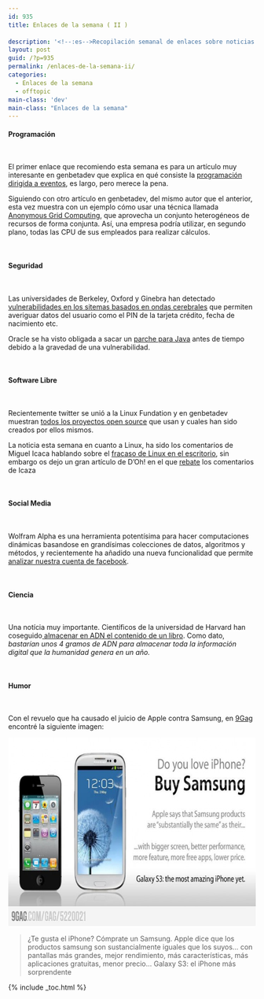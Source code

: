 ```yaml
---
id: 935
title: Enlaces de la semana ( II )

description: '<!--:es-->Recopilación semanal de enlaces sobre noticias de la tecnología, informática y software libre<!--:-->'
layout: post
guid: /?p=935
permalink: /enlaces-de-la-semana-ii/
categories:
  - Enlaces de la semana
  - offtopic
main-class: 'dev'
main-class: "Enlaces de la semana"
---
```

#### Programación

&nbsp;

El primer enlace que recomiendo esta semana es para un artículo muy interesante en genbetadev que explica en qué consiste la <a href="http://www.genbetadev.com/metodologias-de-programacion/impossible-programming" target="_blank">programación dirigida a eventos</a>, es largo, pero merece la pena.

Siguiendo con otro artículo en genbetadev, del mismo autor que el anterior, esta vez muestra con un ejemplo cómo usar una técnica llamada <a href="http://www.genbetadev.com/desarrollo-web/anonymous-grid-computing" target="_blank">Anonymous Grid Computing</a>, que aprovecha un conjunto heterogéneos de recursos de forma conjunta. Así, una empresa podría utilizar, en segundo plano, todas las CPU de sus empleados para realizar cálculos.

&nbsp;

#### Seguridad

&nbsp;

Las universidades de Berkeley, Oxford y Ginebra han detectado <a href="http://alt1040.com/2012/08/ondas-cerebrales-informacion-personal" target="_blank">vulnerabilidades en los sitemas basados en ondas cerebrales</a> que permiten averiguar datos del usuario como el PIN de la tarjeta crédito, fecha de nacimiento etc.

Oracle se ha visto obligada a sacar un <a href="http://muyseguridad.net/2012/08/31/oracle-publica-parche-para-java-actualizacion-obligatoria/" target="_blank">parche para Java</a> antes de tiempo debido a la gravedad de una vulnerabilidad.

&nbsp;

#### Software Libre

&nbsp;

Recientemente twitter se unió a la Linux Fundation y en genbetadev muestran <a href="http://www.genbetadev.com/herramientas/la-tecnologia-open-source-usada-y-desarrollada-por-twitter" target="_blank">todos los proyectos open source</a> que usan y cuales han sido creados por ellos mismos.

La noticia esta semana en cuanto a Linux, ha sido los comentarios de Miguel Icaca hablando sobre el <a href="http://www.genbeta.com/linux/miguel-de-icaza-linux-ha-fracasado-en-el-escritorio" target="_blank">fracaso de Linux en el escritorio</a>, sin embargo os dejo un gran artículo de D&#8217;Oh! en el que <a href="http://diegocg.blogspot.com.es/2012/09/lo-que-no-mato-linux-en-el-escritorio.html" target="_blank">rebate</a> los comentarios de Icaza

&nbsp;

#### Social Media

&nbsp;

Wolfram Alpha es una herramienta potentísima para hacer computaciones dinámicas basandose en grandísimas colecciones de datos, algoritmos y métodos, y recientemente ha añadido una nueva funcionalidad que permite <a href="http://www.genbeta.com/redes-sociales/analiza-tu-cuenta-de-facebook-con-wolfram-alpha" target="_blank">analizar nuestra cuenta de facebook</a>.

&nbsp;

#### Ciencia

&nbsp;

Una notícia muy importante. Científicos de la universidad de Harvard han coseguido<a href="http://noticiasdelaciencia.com/not/5047/almacenan_en_adn_el_contenido_de_un_libro" target="_blank"> almacenar en ADN el contenido de un libro</a>. Como dato, *bastarían unos 4 gramos de ADN para almacenar toda la información digital que la humanidad genera en un año.*

&nbsp;

#### Humor

&nbsp;

Con el revuelo que ha causado el juicio de Apple contra Samsung, en <a href="/humor/" target="_blank">9Gag</a> encontré la siguiente imagen:

<p style="text-align: center;">
  <a href="/assets/img/2012/09/5220021_700b1.jpg" target="_blank"><img class="aligncenter size-full wp-image-936" title="Apple vs Samsung" src="/assets/img/2012/09/5220021_700b1.jpg" alt="" width="700" height="383" /></a>
</p>

> ¿Te gusta el iPhone? Cómprate un Samsung. Apple dice que los productos samsung son sustancialmente iguales que los suyos&#8230; con pantallas más grandes, mejor rendimiento, más características, más aplicaciones gratuitas, menor precio&#8230; Galaxy S3: el iPhone más sorprendente



{% include _toc.html %}
